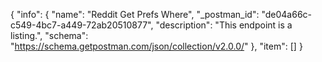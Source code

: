 {
  "info": {
    "name": "Reddit Get Prefs Where",
    "_postman_id": "de04a66c-c549-4bc7-a449-72ab20510877",
    "description": "This endpoint is a listing.",
    "schema": "https://schema.getpostman.com/json/collection/v2.0.0/"
  },
  "item": []
}